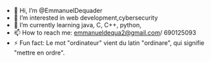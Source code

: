 - 👋 Hi, I’m @EmmanuelDequader
- 👀 I’m interested in web development,cybersecurity 
- 🌱 I’m currently learning java, C, C++, python, 
- 📫 How to reach me: emmanueldequa2@gmail.com/ 690125093
- ⚡ Fun fact: Le mot "ordinateur" vient du latin "ordinare", qui signifie "mettre en ordre".

<!---
EmmanuelDequader/EmmanuelDequader is a ✨ special ✨ repository because its `README.md` (this file) appears on your GitHub profile.
You can click the Preview link to take a look at your changes.
--->
